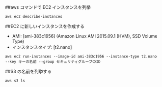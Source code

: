 ##aws コマンドで EC2 インスタンスを列挙

```
aws ec2 describe-instances
```

##EC2 に新しいインスタンスを作成する

- AMI: [ami-383c1956] (Amazon Linux AMI 2015.09.1 (HVM), SSD Volume Type)
- インスタンスタイプ: [t2.nano]

```
aws ec2 run-instances --image-id ami-383c1956 --instance-type t2.nano --key キーの名前 --group セキュリティグループのID
```

##S3 の名前を列挙する

```
aws s3 ls
```
